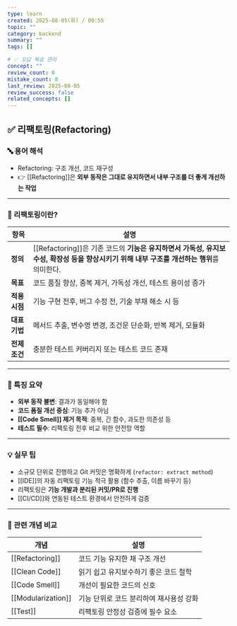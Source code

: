 ```yaml
---
type: learn
created: 2025-08-05(화) / 00:55
topic: ""
category: backend
summary: ""
tags: []

# ✅ 오답 복습 관리
concept: ""
review_count: 0
mistake_count: 0
last_review: 2025-08-05
review_success: false
related_concepts: []
---
```

## ✅ 리팩토링(Refactoring)

### 🔤 용어 해석

- Refactoring: 구조 개선, 코드 재구성  
- 👉 [[Refactoring]]은 **외부 동작은 그대로 유지하면서 내부 구조를 더 좋게 개선하는 작업**

---

### 🧩 리팩토링이란?

| 항목 | 설명 |
|------|------|
| **정의** | [[Refactoring]]은 기존 코드의 **기능은 유지하면서 가독성, 유지보수성, 확장성 등을 향상시키기 위해 내부 구조를 개선하는 행위**를 의미한다. |
| **목표** | 코드 품질 향상, 중복 제거, 가독성 개선, 테스트 용이성 증가 |
| **적용 시점** | 기능 구현 전후, 버그 수정 전, 기술 부채 해소 시 등 |
| **대표 기법** | 메서드 추출, 변수명 변경, 조건문 단순화, 반복 제거, 모듈화 |
| **전제 조건** | 충분한 테스트 커버리지 또는 테스트 코드 존재

---

### 🧠 특징 요약

- **외부 동작 불변**: 결과가 동일해야 함
- **코드 품질 개선 중심**: 기능 추가 아님
- **[[Code Smell]] 제거 목적**: 중복, 긴 함수, 과도한 의존성 등
- **테스트 필수**: 리팩토링 전후 비교 위한 안전망 역할

---

### 💡 실무 팁

- 소규모 단위로 진행하고 Git 커밋은 명확하게 (`refactor: extract method`)
- [[IDE]]의 자동 리팩토링 기능 적극 활용 (함수 추출, 이름 바꾸기 등)
- 리팩토링은 **기능 개발과 분리된 커밋/PR로 진행**
- [[CI/CD]]와 연동된 테스트 환경에서 안전하게 검증

---

### 🔗 관련 개념 비교

| 개념                 | 설명                     |
| ------------------ | ---------------------- |
| [[Refactoring]]    | 코드 기능 유지한 채 구조 개선      |
| [[Clean Code]]     | 읽기 쉽고 유지보수하기 좋은 코드 철학  |
| [[Code Smell]]     | 개선이 필요한 코드의 신호         |
| [[Modularization]] | 기능 단위로 코드 분리하여 재사용성 강화 |
| [[Test]]           | 리팩토링 안정성 검증에 필수 요소     |
